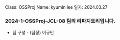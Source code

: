 Class: OSSProj
Name: kyumin lee
일자: 2024.03.27

### 2024-1-OSSProj-JCL-08 팀의 리파지토리입니다.
- 팀 구성 - (팀장) 이규민
